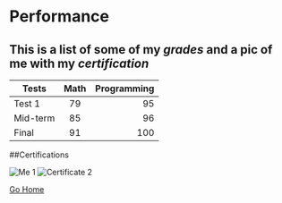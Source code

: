 # Performance

## This is a list of some of my _grades_ and a pic of me with my _certification_

| Tests | Math | Programming |
|-------|:-------:|-----:|
| Test 1 | 79 | 95 |
| Mid-term | 85 | 96 |
| Final | 91 | 100 |


##Certifications

![Me 1]()
![Certificate 2](https://www.creativecertificates.com/wp-content/uploads/2014/03/certificate-of-excellence.jpg)

[Go Home](./README.md)
